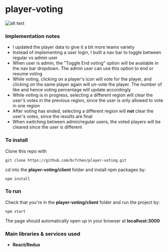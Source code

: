 # player-voting
![alt text](https://i.imgur.com/wWcZSd1.png, "Player Voting Page")

### Implementation notes
- I updated the player data to give it a bit more teams variety
- Instead of implementing a user login, I built a nav bar to toggle between regular vs admin user
- When user is admin, the "Toggle End voting" option will be available in the nav bar dropdown. The admin user can use this option to end or resume voting
- While voting, clicking on a player's icon will vote for the player, and clicking on the same player again will un-vote the player. The number of like and hence voting percentage will update accordingly
- While voting is in progress, selecting a different region will clear the user's votes in the previous region, since the user is only allowed to vote in one region
- After voting has ended, selecting a different region will __not__ clear the user's votes, since the results are final
- When switching between admin/regular users, the voted players will be cleared since the user is different

### To install
Clone this repo with 
```
git clone https://github.com/bcfchen/player-voting.git
```
cd into the __player-voting/client__ folder and install npm packages by:
```
npm install
```

### To run
Check that you're in the __player-voting/client__ folder and run the project by:
```
npm start
```
The page should automatically open up in your browser at __localhost:3000__

### Main libraries & services used
- __React/Redux__
